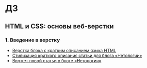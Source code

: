 # ДЗ
## HTML и CSS: основы веб-верстки
### 1. Введение в верстку
- [Верстка блока с кратким описанием языка HTML](https://codepen.io/Lampropeltiss/pen/zxGgdLO)
- [Стилизация краткого описания статьи для блога «Нетологии»](https://codepen.io/Lampropeltiss/pen/qEdeXwN)
- [Виджет новой статьи в блоге «Нетологии»](https://codepen.io/Lampropeltiss/pen/JodgrjR)
